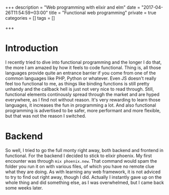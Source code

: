 +++
description = "Web programming with elixir and elm"
date = "2017-04-26T11:54:59+03:00"
title = "Functional web programming"
private = true
categories = []
tags = []

+++

# Introduction

I recently tried to dive into functional programming and the longer I do that, the more I am amazed by how it feels to code functional. Thing is, all those languages provide quite an entrance barrier if you come from one of the common languages like PHP, Python or whatever. Even JS doesn't really feel too functional to me, as things like binding functions is still pretty unhandy and the callback hell is just not very nice to read through. Still, functional elements continously spread through the market and are hyped everywhere, as I find not without reason. It's very rewarding to learn those languages, it increases the fun in programming a lot. And also functional programming is advertised to be safer, more performant and more flexible, but that was not the reason I switched.

# Backend

So well, I tried to go the full monty right away, both backend and frontend in functional. For the backend I decided to stick to elixir phoenix. My first encounter was through `mix phoenix.new`. That command would spam the folder you run it on with various files, of which you have no remote clue what they are doing. As with learning any web framework, it is not adviced to try to find out right away, though I did. Actually I instantly gave up on the whole thing and did something else, as I was overwhelmed, but I came back some weeks later.